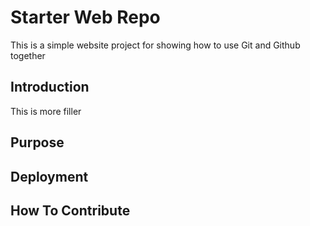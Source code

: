 # Starter Web Repo

This is a simple website project for
showing how to use Git and Github together

## Introduction 

This is more filler

## Purpose

## Deployment

## How To Contribute
